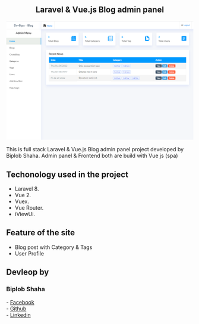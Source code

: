 <h2 align="center"> 
    Laravel & Vue.js Blog admin panel
</h2>

<img src="./preview.png">

This is full stack Laravel & Vue.js Blog admin panel project developed by Biplob Shaha. Admin panel & Frontend both are build with Vue js (spa) 





## Techonology used in the project
- Laravel 8.
- Vue 2.
- Vuex.
- Vue Router.
- iViewUi.


## Feature of the site

- Blog post with Category & Tags
- User Profile





## Devleop by 
<h3>Biplob Shaha</h3>
- <a href="https://facebook.com/devbipu">Facebook</a><br>
- <a href="https://github.com/devbipu">Github</a><br>
- <a href="https://linkedin.com/in/devbipu">Linkedin</a><br>

